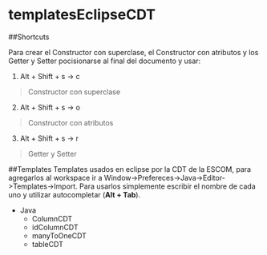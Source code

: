 # templatesEclipseCDT

##Shortcuts

Para crear el Constructor con superclase, el Constructor con atributos y los Getter y Setter pocisionarse al final del documento y usar:
1. Alt + Shift + s -> c
> Constructor con superclase
2. Alt + Shift + s -> o
> Constructor con atributos
3. Alt + Shift + s -> r
> Getter y Setter

##Templates
Templates usados en eclipse por la CDT de la ESCOM, para agregarlos al workspace ir a Window->Prefereces->Java->Editor->Templates->Import. Para usarlos simplemente escribir el nombre de cada uno y utilizar autocompletar (**Alt +  Tab**).

* Java
  * ColumnCDT
  * idColumnCDT
  * manyToOneCDT
  * tableCDT

